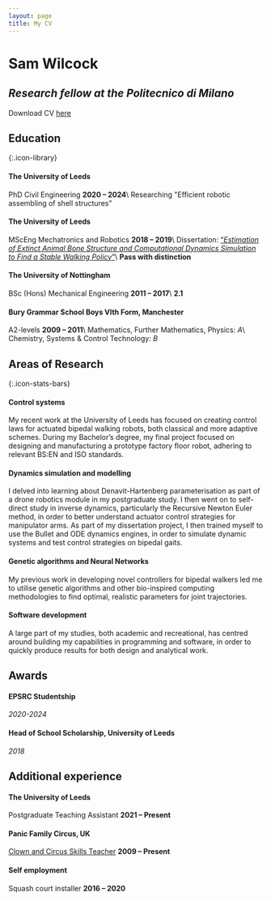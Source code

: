 ```yaml
---
layout: page
title: My CV
---
```


<h1>Sam Wilcock</h1>
<h2><i>Research fellow at the Politecnico di Milano</i></h2>

Download CV <a href="https://samwilcock.xyz/Files/CV.pdf">here</a>

## Education
{:.icon-library}

#### The University of Leeds
PhD Civil Engineering        **2020 – 2024**\\
Researching "Efficient robotic assembling of shell structures"


#### The University of Leeds
MScEng Mechatronics and Robotics        **2018 – 2019**\\
Dissertation: <a href="https://www.researchgate.net/publication/341453763_Estimation_of_Extinct_Animal_Bone_Structure_and_Computational_Dynamics_Simulation_to_Find_a_Stable_Walking_Policy">“*Estimation of Extinct Animal Bone Structure and
Computational Dynamics Simulation to Find a Stable Walking Policy*”</a>\\
**Pass with distinction**


#### The University of Nottingham
BSc (Hons) Mechanical Engineering       **2011 – 2017**\\
**2.1** 


#### Bury Grammar School Boys VIth Form, Manchester
A2-levels        **2009 – 2011**\\
Mathematics, Further Mathematics, Physics: *A*\\
Chemistry, Systems & Control Technology: *B*


## Areas of Research
{:.icon-stats-bars}
#### Control systems
My recent work at the University of Leeds has focused on creating control laws for actuated bipedal walking robots, both classical and more adaptive schemes. During my Bachelor’s degree, my final project focused on designing and manufacturing a prototype factory floor robot, adhering to relevant BS:EN and ISO standards.

#### Dynamics simulation and modelling
I delved into learning about Denavit-Hartenberg parameterisation as part of a drone robotics module in my postgraduate study. I then went on to self-direct study in inverse dynamics, particularly the Recursive Newton Euler method, in order to better understand actuator control strategies for manipulator arms. As part of my dissertation project, I then trained myself to use the Bullet and ODE dynamics engines, in order to simulate dynamic systems and test control strategies on bipedal gaits.


#### Genetic algorithms and Neural Networks
My previous work in developing novel controllers for bipedal walkers led me to utilise genetic algorithms and other bio-inspired computing methodologies to find optimal,
realistic parameters for joint trajectories.


#### Software development
A large part of my studies, both academic and recreational, has centred around building my capabilities in programming and software, in order to quickly produce results for both design and analytical work.

## Awards
#### EPSRC Studentship
*2020-2024*

#### Head of School Scholarship, University of Leeds
*2018*

## Additional experience
#### The University of Leeds
Postgraduate Teaching Assistant        **2021 – Present**

#### Panic Family Circus, UK
[Clown and Circus Skills Teacher](http://www.panicfamilycircus.co.uk)        **2009 – Present**

#### Self employment
Squash court installer        **2016 – 2020**

